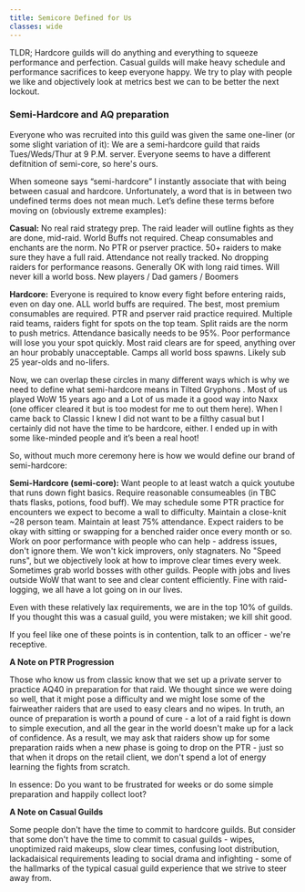 ```yaml
---
title: Semicore Defined for Us
classes: wide
---
```


TLDR; Hardcore guilds will do anything and everything to squeeze performance and perfection. Casual guilds will make heavy schedule and performance sacrifices to keep everyone happy. We try to play with people we like and objectively look at metrics best we can to be better the next lockout.

### Semi-Hardcore and AQ preparation

Everyone who was recruited into this guild was given the same one-liner (or some slight variation of it): We are a semi-hardcore guild that raids Tues/Weds/Thur at 9 P.M. server. Everyone seems to have a different defitnition of semi-core, so here's ours.

When someone says “semi-hardcore” I instantly associate that with being between casual and hardcore. Unfortunately, a word that is in between two undefined terms does not mean much. Let’s define these terms before moving on (obviously extreme examples):

**Casual:** 
No real raid strategy prep. The raid leader will outline fights as they are done, mid-raid.
World Buffs not required.
Cheap consumables and enchants are the norm.
No PTR or pserver practice.
50+ raiders to make sure they have a full raid.
Attendance not really tracked.
No dropping raiders for performance reasons.
Generally OK with long raid times.
Will never kill a world boss.
New players / Dad gamers / Boomers

**Hardcore:**
Everyone is required to know every fight before entering raids, even on day one.
ALL world buffs are required.
The best, most premium consumables are required.
PTR and pserver raid practice required.
Multiple raid teams, raiders fight for spots on the top team.
Split raids are the norm to push metrics.
Attendance basically needs to be 95%.
Poor performance will lose you your spot quickly.
Most raid clears are for speed, anything over an hour probably unacceptable.
Camps all world boss spawns.
Likely sub 25 year-olds and no-lifers.

Now, we can overlap these circles in many different ways which is why we need to define what semi-hardcore means in Tilted Gryphons <TG>. Most of us played WoW 15 years ago and a Lot of us made it a good way into Naxx (one officer cleared it but is too modest for me to out them here). When I came back to Classic I knew I did not want to be a filthy casual but I certainly did not have the time to be hardcore, either. I ended up in <TG> with some like-minded people and it’s been a real hoot! 
  
So, without much more ceremony here is how we would define our brand of semi-hardcore:

**Semi-Hardcore (semi-core):**
Want people to at least watch a quick youtube that runs down fight basics.
Require reasonable consumeables (in TBC thats flasks, potions, food buff).
We may schedule some PTR practice for encounters we expect to become a wall to difficulty.
Maintain a close-knit ~28 person team.
Maintain at least 75% attendance.
Expect raiders to be okay with sitting or swapping for a benched raider once every month or so.
Work on poor performance with people who can help - address issues, don't ignore them. We won't kick improvers, only stagnaters.
No "Speed runs", but we objectively look at how to improve clear times every week.
Sometimes grab world bosses with other guilds.
People with jobs and lives outside WoW that want to see and clear content efficiently.
Fine with raid-logging, we all have a lot going on in our lives.

Even with these relatively lax requirements, we are in the top 10% of guilds. If you thought this was a casual guild, you were mistaken; we kill shit good.

If you feel like one of these points is in contention, talk to an officer - we're receptive.

**A Note on PTR Progression**

Those who know us from classic know that we set up a private server to practice AQ40 in preparation for that raid. We thought since we were doing so well, that it might pose a difficulty and we might lose some of the fairweather raiders that are used to easy clears and no wipes. In truth, an ounce of preparation is worth a pound of cure - a lot of a raid fight is down to simple execution, and all the gear in the world doesn't make up for a lack of confidence. As a result, we may ask that raiders show up for some preparation raids when a new phase is going to drop on the PTR - just so that when it drops on the retail client, we don't spend a lot of energy learning the fights from scratch.

In essence: Do you want to be frustrated for weeks or do some simple preparation and happily collect loot?


**A Note on Casual Guilds**

Some people don't have the time to commit to hardcore guilds. But consider that some don't have the time to commit to casual guilds - wipes, unoptimized raid makeups, slow clear times, confusing loot distribution, lackadaisical requirements leading to social drama and infighting - some of the hallmarks of the typical casual guild experience that we strive to steer away from.
